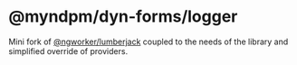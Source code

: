 # @myndpm/dyn-forms/logger

Mini fork of [@ngworker/lumberjack](https://github.com/ngworker/lumberjack)
coupled to the needs of the library and simplified override of providers.
